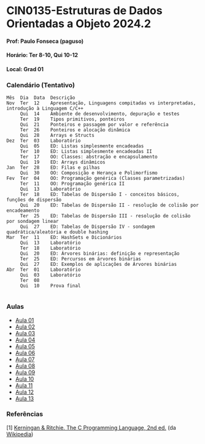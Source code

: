 # CIN0135-Estruturas de Dados Orientadas a Objeto 2024.2 

#### Prof: Paulo Fonseca (paguso)
#### Horário: Ter 8-10, Qui 10-12
#### Local: Grad 01

<a id="calendar"></a>
### Calendário (Tentativo)

```
Mês  Dia  Data  Descrição
Nov  Ter  12    Apresentação, Linguagens compitadas vs interpretadas, introdução à Linguagem C/C++
     Qui  14    Ambiente de desenvolvimento, depuração e testes
     Ter  19    Tipos primitivos, ponteiros
     Qui  21    Ponteiros e passagem por valor e referência
     Ter  26    Ponteiros e alocação dinâmica 
     Qui  28    Arrays e Structs
Dez  Ter  03    Laboratório
     Qui  05    ED: Listas simplesmente encadeadas
     Ter  10    ED: Listas simplesmente encadeadas II
     Ter  17    OO: Classes: abstração e encapsulamento
     Qui  19    ED: Arrays dinâmicos
Jan  Ter  28    ED: Filas e pilhas
     Qui  30    OO: Composição e Herança e Polimorfismo
Fev  Ter  04    OO: Programação genérica (Classes parametrizadas)
     Ter  11    OO: Programação genérica II
     Qui  13    Laboratório
     Ter  18    ED: Tabelas de Dispersão I - conceitos básicos, funções de dispersão
     Qui  20    ED: Tabelas de Dispersão II - resolução de colisão por encadeamento
     Ter  25    ED: Tabelas de Dispersão III - resolução de colisão por sondagem linear
     Qui  27    ED: Tabelas de Dispersão IV - sondagem quadrática/aleatória e double hashing
Mar  Ter  11    ED: HashSets e Dicionários
     Qui  13    Laboratório
     Ter  18    Laboratório  
     Qui  20    ED: Árvores binárias: definição e representação
     Ter  25    ED: Percursos em árvores binárias 
     Qui  27    ED: Exemplos de aplicações de Árvores binárias
Abr  Ter  01    Laboratório
     Qui  03    Laboratório
     Ter  08    
     Qui  10    Prova final
 
```

### Aulas

* [Aula 01](./aulas/aula01/aula01.md)
* [Aula 02](./aulas/aula02/aula02.md)
* [Aula 03](./aulas/aula03/aula03.md)
* [Aula 04](./aulas/aula04/aula04.md)
* [Aula 05](./aulas/aula05/aula05.md)
* [Aula 06](./aulas/aula06/aula06.md)
* [Aula 07](./aulas/aula07/aula07.md)
* [Aula 08](./aulas/aula07/aula08.md)
* [Aula 09](./aulas/aula07/aula09.md)
* [Aula 10](./aulas/aula07/aula10.md)
* [Aula 11](./aulas/aula07/aula11.md)
* [Aula 12](./aulas/aula07/aula12.md)
* [Aula 13](./aulas/aula07/aula13.md)


### Referências

[1] [Kerningan & Ritchie. The C Programming Language, 2nd ed.](https://ia903407.us.archive.org/35/items/the-ansi-c-programming-language-by-brian-w.-kernighan-dennis-m.-ritchie.org/The%20ANSI%20C%20Programming%20Language%20by%20Brian%20W.%20Kernighan%2C%20Dennis%20M.%20Ritchie.pdf) (da [Wikipedia](https://en.wikipedia.org/wiki/The_C_Programming_Language))
